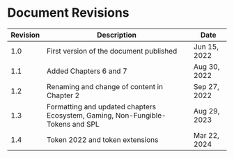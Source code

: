 # Document Revisions

| Revision  | Description                                                                      | Date           |
| --------- | -------------------------------------------------------------------------------- | -------------- |
| 1.0       | First version of the document published                                          | Jun 15, 2022   |
| 1.1       | Added Chapters 6 and 7                                                           | Aug 30, 2022   |
| 1.2       | Renaming and change of content in Chapter 2                                      | Sep 27, 2022   |
| 1.3       | Formatting and updated chapters Ecosystem, Gaming, Non-Fungible-Tokens and SPL   | Aug 29, 2023   |
| 1.4       | Token 2022 and token extensions                                                  | Mar 22, 2024   |

